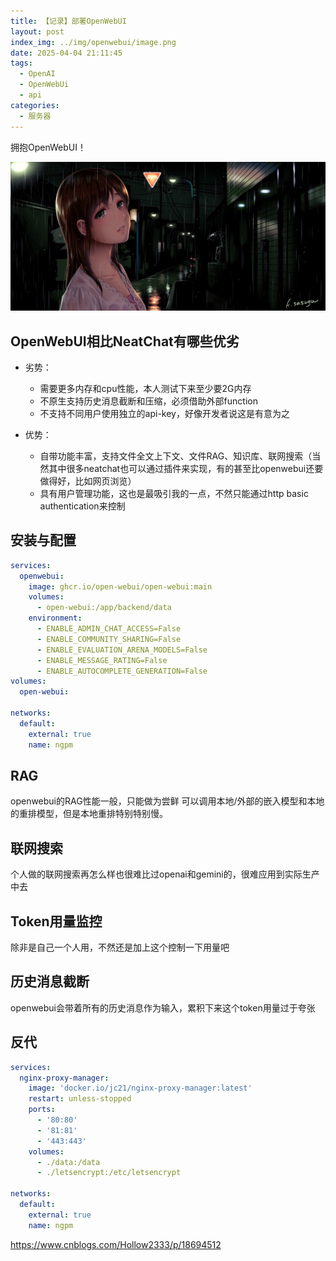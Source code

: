 ```yaml
---
title: 【记录】部署OpenWebUI
layout: post
index_img: ../img/openwebui/image.png
date: 2025-04-04 21:11:45
tags:
  - OpenAI
  - OpenWebUi
  - api
categories:
  - 服务器
---
```


拥抱OpenWebUI！


![](../img/openwebui/image.png)


## OpenWebUI相比NeatChat有哪些优劣
- 劣势：
  - 需要更多内存和cpu性能，本人测试下来至少要2G内存
  - 不原生支持历史消息截断和压缩，必须借助外部function
  - 不支持不同用户使用独立的api-key，好像开发者说这是有意为之

- 优势：
  - 自带功能丰富，支持文件全文上下文、文件RAG、知识库、联网搜索（当然其中很多neatchat也可以通过插件来实现，有的甚至比openwebui还要做得好，比如网页浏览）
  - 具有用户管理功能，这也是最吸引我的一点，不然只能通过http basic authentication来控制



## 安装与配置
```yaml
services:
  openwebui:
    image: ghcr.io/open-webui/open-webui:main
    volumes:
      - open-webui:/app/backend/data
    environment:
      - ENABLE_ADMIN_CHAT_ACCESS=False
      - ENABLE_COMMUNITY_SHARING=False
      - ENABLE_EVALUATION_ARENA_MODELS=False
      - ENABLE_MESSAGE_RATING=False
      - ENABLE_AUTOCOMPLETE_GENERATION=False
volumes:
  open-webui:

networks:
  default:
    external: true
    name: ngpm

```

## RAG
openwebui的RAG性能一般，只能做为尝鲜
可以调用本地/外部的嵌入模型和本地的重排模型，但是本地重排特别特别慢。


## 联网搜索
个人做的联网搜索再怎么样也很难比过openai和gemini的，很难应用到实际生产中去


## Token用量监控
除非是自己一个人用，不然还是加上这个控制一下用量吧


## 历史消息截断
openwebui会带着所有的历史消息作为输入，累积下来这个token用量过于夸张

## 反代
```yaml
services:
  nginx-proxy-manager:
    image: 'docker.io/jc21/nginx-proxy-manager:latest'
    restart: unless-stopped
    ports:
      - '80:80'
      - '81:81'
      - '443:443'
    volumes:
      - ./data:/data
      - ./letsencrypt:/etc/letsencrypt

networks:
  default:
    external: true
    name: ngpm
```

https://www.cnblogs.com/Hollow2333/p/18694512